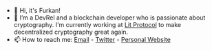 - 👋 Hi, it's Furkan!
- 🌱 I’m a DevRel and a blockchain developer who is passionate about cryptography. I'm currently working at [Lit Protocol](https://github.com/LIT-Protocol) to make decentralized cryptography great again.
- 📫 How to reach me: [Email](mailto:furkanakaldev@gmail.com) - [Twitter](https://twitter.com/furkanakalcom) - [Personal Website](https://furkanakal.com)

<!---
furkanakal/furkanakal is a ✨ special ✨ repository because its `README.md` (this file) appears on your GitHub profile.
You can click the Preview link to take a look at your changes.
--->
